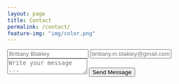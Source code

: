 ```yaml
---
layout: page
title: Contact
permalink: /contact/
feature-img: "img/color.png"
---
```




<input type='hidden' name='redirect_to' value='http://codingwithcats.us/thank-you/' />
  <!-- the redirect_to is optional, the form will redirect to the referrer on submission -->
  <input type='hidden' name='redirect_to' value='http://brittanyx91.github.io/thank-you' />
  <input type='text' name='name' placeholder='Brittany Blakley' />
  <input type='email' name='email' placeholder='brittany.m.blakley@gmail.com' />
  <textarea name='message' placeholder='Write your message ...'></textarea>
  <input type='submit' value='Send Message' />
</form>
